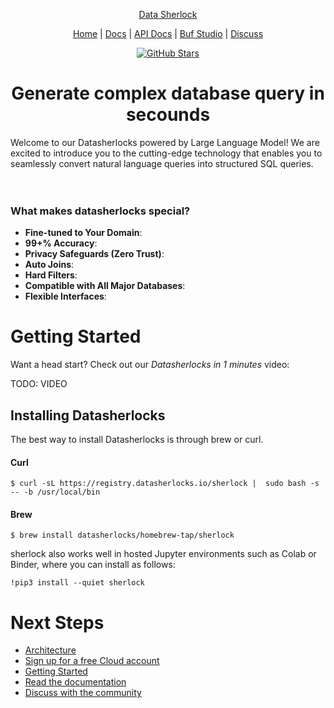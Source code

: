 <p align="center">
  <a href="https://datasherlocks.io">Data Sherlock</a>
</p>
<p align="center">
  <a href="https://datasherlocks.io">Home</a> |
  <a href="https://datasherlocks.io/docs">Docs</a> |
  <a href="https://buf.build/datasherlocks/cloud">API Docs</a > |
  <a href="https://buf.build/studio/datasherlocks/cloud/main?serviceDialog=open">Buf Studio</a > |
  <a href="https://forum.datasherlocks.io">Discuss</a> 
</p>
<p align='center'>
  <a href="https://github.com/datapane/datapane/">
      <img src="https://img.shields.io/github/stars/datasherlocks/datasherlocks?style=social" alt="GitHub Stars" />
  </a>
</p>

<p align='center'>
  <h1 align='center'>Generate complex database query in secounds</h1>
</p>
Welcome to our Datasherlocks powered by Large Language Model! We are excited to introduce you to the cutting-edge technology that enables you to seamlessly convert natural language queries into structured SQL queries.
<br>
<br>
<br>

<p align="center">
  <a href="https://datasherlocks.io">
    
  </a>
</p>

### What makes datasherlocks special?

-   **Fine-tuned to Your Domain**:
-   **99+% Accuracy**:
-   **Privacy Safeguards (Zero Trust)**:
-   **Auto Joins**:
-   **Hard Filters**:
-   **Compatible with All Major Databases**:
-   **Flexible Interfaces**: 

# Getting Started

Want a head start? Check out our _Datasherlocks in 1 minutes_ video:

TODO: VIDEO

## Installing Datasherlocks

The best way to install Datasherlocks is through brew or curl.

#### Curl

```
$ curl -sL https://registry.datasherlocks.io/sherlock |  sudo bash -s -- -b /usr/local/bin
```

#### Brew

```
$ brew install datasherlocks/homebrew-tap/sherlock
```

sherlock also works well in hosted Jupyter environments such as Colab or Binder, where you can install as follows:

```
!pip3 install --quiet sherlock
```

# Next Steps

-   [Architecture](https://datasherlocks.io/docs/arch)
-   [Sign up for a free Cloud account](https://datasherlocks.io/auth/sign-up)
-   [Getting Started](https://datasherlocks.io/docs/getting-started)
-   [Read the documentation](https://datasherlocks.io/docs)
-   [Discuss with the community](https://forum.datasherlocks.io)
